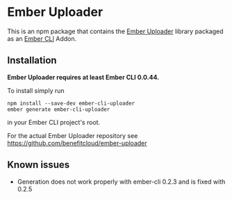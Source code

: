 #  Ember Uploader

This is an npm package that contains the [Ember Uploader](https://github.com/benefitcloud/ember-uploader) library
packaged as an [Ember CLI](https://github.com/stefanpenner/ember-cli) Addon.

## Installation

**Ember Uploader requires at least Ember CLI 0.0.44.**

To install simply run

```
npm install --save-dev ember-cli-uploader
ember generate ember-cli-uploader
```

in your Ember CLI project's root.

For the actual Ember Uploader repository see
https://github.com/benefitcloud/ember-uploader

## Known issues

* Generation does not work properly with ember-cli 0.2.3 and is fixed with 0.2.5
